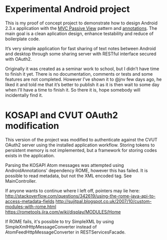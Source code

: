 Experimental Android project
============================

This is my proof of concept project to demonstrate how to design Android 2.3.x application with the [MVC Passive View](http://martinfowler.com/eaaDev/PassiveScreen.html) pattern and [annotations](https://github.com/excilys/androidannotations). The main goal is a clean aplication design, enhance testability and reduce of boilerplate code.

It’s very simple application for fast sharing of text notes between Android and desktop through some sharing server with RESTful interface secured with OAuth2.

Originally it was created as a seminar work to school, but I didn’t have time to finish it yet. There is no documentation, comments or tests and some features are not completed. However I’ve shown it to @jnv few days ago, he liked it and told me that it’s better to publish it as it is then wait to some day when I’ll have a time to finish it. So there it is, hope somebody will incidentally find it.

KOSAPI and CVUT OAuth2 modification
===================================

This version of the project was modified to authenticate against the CVUT OAuth2 server using the installed application workflow. Storing tokens to persistent memory is not implemented, but a framework for storing codes exists in the application.

Parsing the KOSAPI Atom messages was attempted using AndroidAnnotations' dependency ROME, however this has failed. It is possible to read metadata, but not the XML encoded <content> tag. See MainController.

If anyone wants to continue where I left off, pointers may lie here:
http://stackoverflow.com/questions/342619/using-the-rome-java-api-to-access-metadata-fields
http://sujitpal.blogspot.co.uk/2007/10/custom-modules-with-rome.html
https://rometools.jira.com/wiki/display/MODULES/Home

If ROME fails, it's possible to try SimpleXML by using SimpleXmlHttpMessageConverter instead of AtomFeedHttpMessageConverter in RESTServicesFacade.